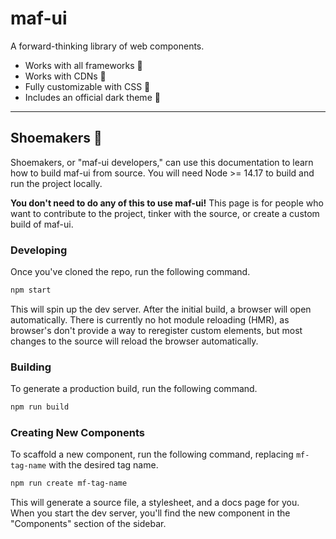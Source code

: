 # maf-ui

A forward-thinking library of web components.

- Works with all frameworks 🧩
- Works with CDNs 🚛
- Fully customizable with CSS 🎨
- Includes an official dark theme 🌛

---

## Shoemakers 🥾

Shoemakers, or "maf-ui developers," can use this documentation to learn how to build maf-ui from source. You will need Node >= 14.17 to build and run the project locally.

**You don't need to do any of this to use maf-ui!** This page is for people who want to contribute to the project, tinker with the source, or create a custom build of maf-ui.



### Developing

Once you've cloned the repo, run the following command.

```bash
npm start
```

This will spin up the dev server. After the initial build, a browser will open automatically. There is currently no hot module reloading (HMR), as browser's don't provide a way to reregister custom elements, but most changes to the source will reload the browser automatically.

### Building

To generate a production build, run the following command.

```bash
npm run build
```

### Creating New Components

To scaffold a new component, run the following command, replacing `mf-tag-name` with the desired tag name.

```bash
npm run create mf-tag-name
```

This will generate a source file, a stylesheet, and a docs page for you. When you start the dev server, you'll find the new component in the "Components" section of the sidebar.

